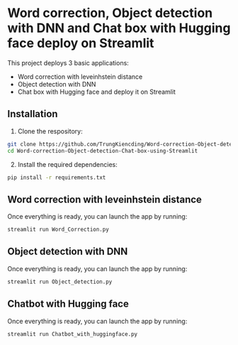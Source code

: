 # Word correction, Object detection with DNN and Chat box with Hugging face deploy on Streamlit

This project deploys 3 basic applications:
- Word correction with leveinhstein distance
- Object detection with DNN
- Chat box with Hugging face
and deploy it on Streamlit

## Installation

1. Clone the respository:

```bash
git clone https://github.com/TrungKiencding/Word-correction-Object-detection-Chat-bot-using-Streamlit
cd Word-correction-Object-detection-Chat-box-using-Streamlit
```

2. Install the required dependencies:

```bash
pip install -r requirements.txt
```

## Word correction with leveinhstein distance

Once everything is ready, you can launch the app by running:

```bash 
streamlit run Word_Correction.py
```

## Object detection with DNN

Once everything is ready, you can launch the app by running:

```bash
streamlit run Object_detection.py
```

## Chatbot with Hugging face

Once everything is ready, you can launch the app by running:

```bash
streamlit run Chatbot_with_huggingface.py
```

